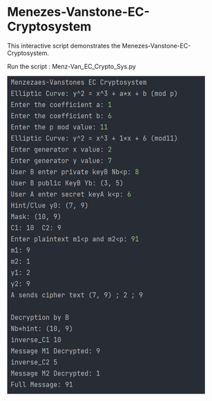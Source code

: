 # Menezes-Vanstone-EC-Cryptosystem

This interactive script demonstrates the Menezes-Vanstone-EC-Cryptosystem. 

Run the script : Menz-Van_EC_Crypto_Sys.py

![alt text](https://github.com/Nishaant215/Menezes-Vanstone-EC-Cryptosystem/blob/main/Menz-Van_EC_Crypto_Sys.jpg)

